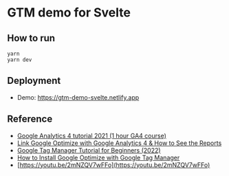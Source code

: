 # GTM demo for Svelte

## How to run

```
yarn
yarn dev
```

## Deployment

* Demo: https://gtm-demo-svelte.netlify.app

## Reference

* [Google Analytics 4 tutorial 2021 (1 hour GA4 course)](https://www.youtube.com/watch?v=QfUSKYJz5QE)
* [Link Google Optimize with Google Analytics 4 & How to See the Reports](https://youtu.be/ufczfAZGUjM)
* [Google Tag Manager Tutorial for Beginners (2022)](https://youtu.be/u_x5lVJMKZ0)
* [How to Install Google Optimize with Google Tag Manager](https://youtu.be/wip8T__eTBw)
* [https://youtu.be/2mNZQV7wFFo](https://youtu.be/2mNZQV7wFFo)